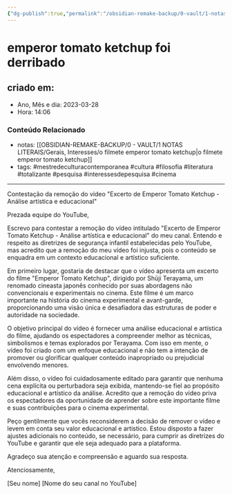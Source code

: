 ```yaml
---
{"dg-publish":true,"permalink":"/obsidian-remake-backup/0-vault/1-notas-literais/gerais-interesses/emperor-tomato-ketchup-foi-derribado/","tags":["mestredeculturacontemporanea","cultura","filosofia","literatura","totalizante","pesquisa","interessesdepesquisa","cinema"],"dgHomeLink":true,"dgShowLocalGraph":true,"dgShowFileTree":true,"dgEnableSearch":true,"noteIcon":""}
---
```


# emperor tomato ketchup foi derribado

## criado em: 
-  Ano, Mês e dia: 2023-03-28
- Hora: 14:06

### Conteúdo Relacionado
- notas: [[OBSIDIAN-REMAKE-BACKUP/0 - VAULT/1 NOTAS LITERAIS/Gerais, Interesses/o filmete emperor tomato ketchup\|o filmete emperor tomato ketchup]]
- tags: #mestredeculturacontemporanea #cultura #filosofia #literatura #totalizante #pesquisa #interessesdepesquisa #cinema
---

Contestação da remoção do vídeo "Excerto de Emperor Tomato Ketchup - Análise artística e educacional"

Prezada equipe do YouTube,

Escrevo para contestar a remoção do vídeo intitulado "Excerto de Emperor Tomato Ketchup - Análise artística e educacional" do meu canal. Entendo e respeito as diretrizes de segurança infantil estabelecidas pelo YouTube, mas acredito que a remoção do meu vídeo foi injusta, pois o conteúdo se enquadra em um contexto educacional e artístico suficiente.

Em primeiro lugar, gostaria de destacar que o vídeo apresenta um excerto do filme "Emperor Tomato Ketchup", dirigido por Shūji Terayama, um renomado cineasta japonês conhecido por suas abordagens não convencionais e experimentais no cinema. Este filme é um marco importante na história do cinema experimental e avant-garde, proporcionando uma visão única e desafiadora das estruturas de poder e autoridade na sociedade.

O objetivo principal do vídeo é fornecer uma análise educacional e artística do filme, ajudando os espectadores a compreender melhor as técnicas, simbolismos e temas explorados por Terayama. Com isso em mente, o vídeo foi criado com um enfoque educacional e não tem a intenção de promover ou glorificar qualquer conteúdo inapropriado ou prejudicial envolvendo menores.

Além disso, o vídeo foi cuidadosamente editado para garantir que nenhuma cena explícita ou perturbadora seja exibida, mantendo-se fiel ao propósito educacional e artístico da análise. Acredito que a remoção do vídeo priva os espectadores da oportunidade de aprender sobre este importante filme e suas contribuições para o cinema experimental.

Peço gentilmente que vocês reconsiderem a decisão de remover o vídeo e levem em conta seu valor educacional e artístico. Estou disposto a fazer ajustes adicionais no conteúdo, se necessário, para cumprir as diretrizes do YouTube e garantir que ele seja adequado para a plataforma.

Agradeço sua atenção e compreensão e aguardo sua resposta.

Atenciosamente,

[Seu nome] [Nome do seu canal no YouTube]